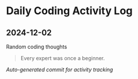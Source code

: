 # Daily Coding Activity Log

## 2024-12-02

Random coding thoughts

> Every expert was once a beginner.

*Auto-generated commit for activity tracking*
